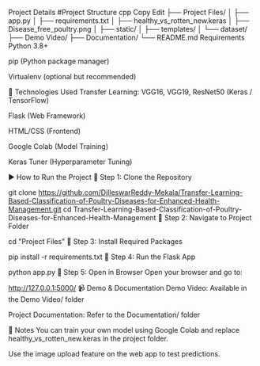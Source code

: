 Project  Details
#Project Structure
cpp
Copy
Edit
├── Project Files/
│   ├── app.py
│   ├── requirements.txt
│   ├── healthy_vs_rotten_new.keras
│   ├── Disease_free_poultry.png
│   ├── static/
│   ├── templates/
│   └── dataset/
├── Demo Video/
├── Documentation/
└── README.md
Requirements
Python 3.8+

pip (Python package manager)

Virtualenv (optional but recommended)

🧠 Technologies Used
Transfer Learning: VGG16, VGG19, ResNet50 (Keras / TensorFlow)

Flask (Web Framework)

HTML/CSS (Frontend)

Google Colab (Model Training)

Keras Tuner (Hyperparameter Tuning)

▶️ How to Run the Project
🔹 Step 1: Clone the Repository

git clone https://github.com/DilleswarReddy-Mekala/Transfer-Learning-Based-Classification-of-Poultry-Diseases-for-Enhanced-Health-Management.git
cd Transfer-Learning-Based-Classification-of-Poultry-Diseases-for-Enhanced-Health-Management
🔹 Step 2: Navigate to Project Folder

cd "Project Files"
🔹 Step 3: Install Required Packages

pip install -r requirements.txt
🔹 Step 4: Run the Flask App

python app.py
🔹 Step 5: Open in Browser
Open your browser and go to:

http://127.0.0.1:5000/
📹 Demo & Documentation
Demo Video: Available in the Demo Video/ folder

Project Documentation: Refer to the Documentation/ folder

📌 Notes
You can train your own model using Google Colab and replace healthy_vs_rotten_new.keras in the project folder.

Use the image upload feature on the web app to test predictions.
